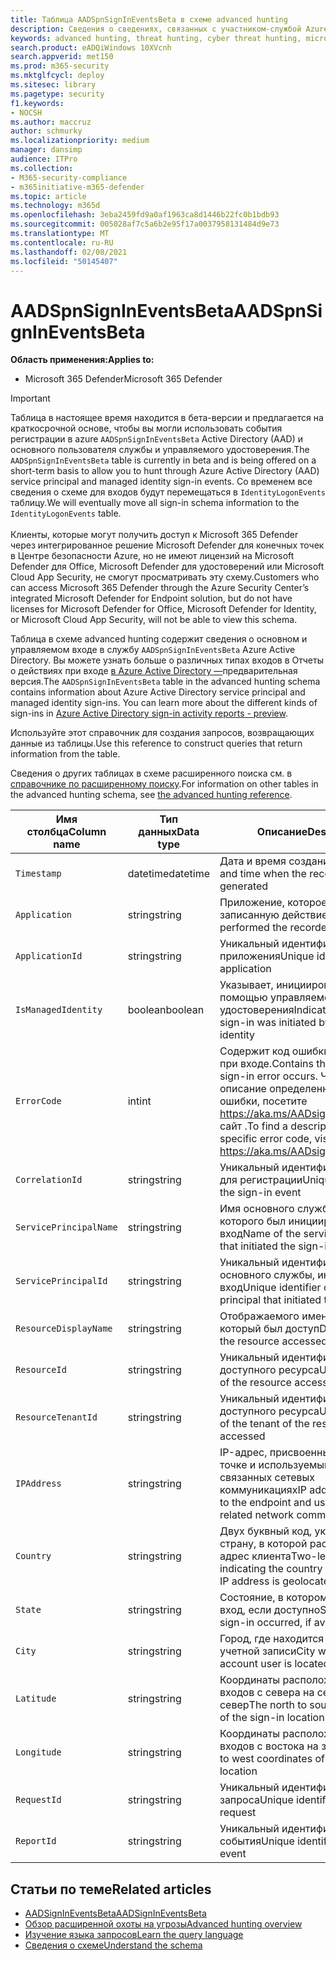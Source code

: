 ```yaml
---
title: Таблица AADSpnSignInEventsBeta в схеме advanced hunting
description: Сведения о сведениях, связанных с участником-службой Azure Active Directory и таблицой событий управляемого удостоверения для регистрации в службе advanced hunting schema
keywords: advanced hunting, threat hunting, cyber threat hunting, microsoft threat protection, microsoft 365, mtp, m365, search, query, telemetry, schema reference, kusto, table, column, data type, description, AlertInfo, alert, entities, evidence, file, IP address, device, user, account, identity, AAD
search.product: eADQiWindows 10XVcnh
search.appverid: met150
ms.prod: m365-security
ms.mktglfcycl: deploy
ms.sitesec: library
ms.pagetype: security
f1.keywords:
- NOCSH
ms.author: maccruz
author: schmurky
ms.localizationpriority: medium
manager: dansimp
audience: ITPro
ms.collection:
- M365-security-compliance
- m365initiative-m365-defender
ms.topic: article
ms.technology: m365d
ms.openlocfilehash: 3eba2459fd9a0af1963ca8d1446b22fc0b1bdb93
ms.sourcegitcommit: 005028af7c5a6b2e95f17a0037958131484d9e73
ms.translationtype: MT
ms.contentlocale: ru-RU
ms.lasthandoff: 02/08/2021
ms.locfileid: "50145407"
---
```

# <a name="aadspnsignineventsbeta"></a><span data-ttu-id="e79ba-104">AADSpnSignInEventsBeta</span><span class="sxs-lookup"><span data-stu-id="e79ba-104">AADSpnSignInEventsBeta</span></span>

<span data-ttu-id="e79ba-105">**Область применения:**</span><span class="sxs-lookup"><span data-stu-id="e79ba-105">**Applies to:**</span></span>

- <span data-ttu-id="e79ba-106">Microsoft 365 Defender</span><span class="sxs-lookup"><span data-stu-id="e79ba-106">Microsoft 365 Defender</span></span>

>[!IMPORTANT]
> <span data-ttu-id="e79ba-107">Таблица в настоящее время находится в бета-версии и предлагается на краткосрочной основе, чтобы вы могли использовать события регистрации в azure `AADSpnSignInEventsBeta` Active Directory (AAD) и основного пользователя службы и управляемого удостоверения.</span><span class="sxs-lookup"><span data-stu-id="e79ba-107">The `AADSpnSignInEventsBeta` table is currently in beta and is being offered on a short-term basis to allow you to hunt through Azure Active Directory (AAD) service principal and managed identity sign-in events.</span></span> <span data-ttu-id="e79ba-108">Со временем все сведения о схеме для входов будут перемещаться в `IdentityLogonEvents` таблицу.</span><span class="sxs-lookup"><span data-stu-id="e79ba-108">We will eventually move all sign-in schema information to the `IdentityLogonEvents` table.</span></span><br><br>
> <span data-ttu-id="e79ba-109">Клиенты, которые могут получить доступ к Microsoft 365 Defender через интегрированное решение Microsoft Defender для конечных точек в Центре безопасности Azure, но не имеют лицензий на Microsoft Defender для Office, Microsoft Defender для удостоверений или Microsoft Cloud App Security, не смогут просматривать эту схему.</span><span class="sxs-lookup"><span data-stu-id="e79ba-109">Customers who can access Microsoft 365 Defender through the Azure Security Center’s integrated Microsoft Defender for Endpoint solution, but do not have licenses for Microsoft Defender for Office, Microsoft Defender for Identity, or Microsoft Cloud App Security, will not be able to view this schema.</span></span> 



<span data-ttu-id="e79ba-110">Таблица в схеме advanced hunting содержит сведения о основном и управляемом входе в службу `AADSpnSignInEventsBeta` Azure Active Directory. Вы можете узнать больше о различных типах входов в Отчеты о действиях при входе [в Azure Active Directory —](https://docs.microsoft.com/azure/active-directory/reports-monitoring/concept-all-sign-ins)предварительная версия.</span><span class="sxs-lookup"><span data-stu-id="e79ba-110">The `AADSpnSignInEventsBeta` table in the advanced hunting schema contains information about Azure Active Directory service principal and managed identity sign-ins. You can learn more about the different kinds of sign-ins in [Azure Active Directory sign-in activity reports - preview](https://docs.microsoft.com/azure/active-directory/reports-monitoring/concept-all-sign-ins).</span></span>

<span data-ttu-id="e79ba-111">Используйте этот справочник для создания запросов, возвращающих данные из таблицы.</span><span class="sxs-lookup"><span data-stu-id="e79ba-111">Use this reference to construct queries that return information from the table.</span></span>

<span data-ttu-id="e79ba-112">Сведения о других таблицах в схеме расширенного поиска см. в [справочнике по расширенному поиску](https://docs.microsoft.com/windows/security/threat-protection/microsoft-defender-atp/advanced-hunting-reference).</span><span class="sxs-lookup"><span data-stu-id="e79ba-112">For information on other tables in the advanced hunting schema, see [the advanced hunting reference](https://docs.microsoft.com/windows/security/threat-protection/microsoft-defender-atp/advanced-hunting-reference).</span></span>





| <span data-ttu-id="e79ba-113">Имя столбца</span><span class="sxs-lookup"><span data-stu-id="e79ba-113">Column name</span></span>     | <span data-ttu-id="e79ba-114">Тип данных</span><span class="sxs-lookup"><span data-stu-id="e79ba-114">Data type</span></span> | <span data-ttu-id="e79ba-115">Описание</span><span class="sxs-lookup"><span data-stu-id="e79ba-115">Description</span></span>   |
| ----- | ----- | ---- |
| `Timestamp` | <span data-ttu-id="e79ba-116">datetime</span><span class="sxs-lookup"><span data-stu-id="e79ba-116">datetime</span></span>      | <span data-ttu-id="e79ba-117">Дата и время создания записи</span><span class="sxs-lookup"><span data-stu-id="e79ba-117">Date and time when the record was generated</span></span>                                                                                                     |
| `Application`          | <span data-ttu-id="e79ba-118">string</span><span class="sxs-lookup"><span data-stu-id="e79ba-118">string</span></span>        | <span data-ttu-id="e79ba-119">Приложение, которое выполнило записанную действие</span><span class="sxs-lookup"><span data-stu-id="e79ba-119">Application that performed the recorded action</span></span>                                                                                                   |
| `ApplicationId`        | <span data-ttu-id="e79ba-120">string</span><span class="sxs-lookup"><span data-stu-id="e79ba-120">string</span></span>        | <span data-ttu-id="e79ba-121">Уникальный идентификатор приложения</span><span class="sxs-lookup"><span data-stu-id="e79ba-121">Unique identifier for the application</span></span>                                                                                                           |
| `IsManagedIdentity`    | <span data-ttu-id="e79ba-122">boolean</span><span class="sxs-lookup"><span data-stu-id="e79ba-122">boolean</span></span>       | <span data-ttu-id="e79ba-123">Указывает, инициировался ли вход с помощью управляемого удостоверения</span><span class="sxs-lookup"><span data-stu-id="e79ba-123">Indicates whether the sign-in was initiated by a managed identity</span></span>                                                                               |
| `ErrorCode`            | <span data-ttu-id="e79ba-124">int</span><span class="sxs-lookup"><span data-stu-id="e79ba-124">int</span></span>        | <span data-ttu-id="e79ba-125">Содержит код ошибки при ошибке при входе.</span><span class="sxs-lookup"><span data-stu-id="e79ba-125">Contains the error code if a sign-in error occurs.</span></span> <span data-ttu-id="e79ba-126">Чтобы найти описание определенного кода ошибки, посетите <https://aka.ms/AADsigninsErrorCodes> сайт .</span><span class="sxs-lookup"><span data-stu-id="e79ba-126">To find a description of a specific error code, visit <https://aka.ms/AADsigninsErrorCodes>.</span></span> |
| `CorrelationId`        | <span data-ttu-id="e79ba-127">string</span><span class="sxs-lookup"><span data-stu-id="e79ba-127">string</span></span>        | <span data-ttu-id="e79ba-128">Уникальный идентификатор события для регистрации</span><span class="sxs-lookup"><span data-stu-id="e79ba-128">Unique identifier of the sign-in event</span></span>                                                                                                          |
| `ServicePrincipalName` | <span data-ttu-id="e79ba-129">string</span><span class="sxs-lookup"><span data-stu-id="e79ba-129">string</span></span>        | <span data-ttu-id="e79ba-130">Имя основного службы, инициа которого был инициирован вход</span><span class="sxs-lookup"><span data-stu-id="e79ba-130">Name of the service principal that initiated the sign-in</span></span>                                                                                        |
| `ServicePrincipalId`   | <span data-ttu-id="e79ba-131">string</span><span class="sxs-lookup"><span data-stu-id="e79ba-131">string</span></span>        | <span data-ttu-id="e79ba-132">Уникальный идентификатор основного службы, инициировал вход</span><span class="sxs-lookup"><span data-stu-id="e79ba-132">Unique identifier of the service principal that initiated the sign-in</span></span>                                                                           |
| `ResourceDisplayName`  | <span data-ttu-id="e79ba-133">string</span><span class="sxs-lookup"><span data-stu-id="e79ba-133">string</span></span>        | <span data-ttu-id="e79ba-134">Отображаемого имени ресурса, к который был доступ</span><span class="sxs-lookup"><span data-stu-id="e79ba-134">Display name of the resource accessed</span></span>                                                                                                           |
| `ResourceId`           | <span data-ttu-id="e79ba-135">string</span><span class="sxs-lookup"><span data-stu-id="e79ba-135">string</span></span>        | <span data-ttu-id="e79ba-136">Уникальный идентификатор доступного ресурса</span><span class="sxs-lookup"><span data-stu-id="e79ba-136">Unique identifier of the resource accessed</span></span>                                                                                                      |
| `ResourceTenantId`     | <span data-ttu-id="e79ba-137">string</span><span class="sxs-lookup"><span data-stu-id="e79ba-137">string</span></span>        | <span data-ttu-id="e79ba-138">Уникальный идентификатор клиента доступного ресурса</span><span class="sxs-lookup"><span data-stu-id="e79ba-138">Unique identifier of the tenant of the resource accessed</span></span>                                                                                        |
| `IPAddress`            | <span data-ttu-id="e79ba-139">string</span><span class="sxs-lookup"><span data-stu-id="e79ba-139">string</span></span>        | <span data-ttu-id="e79ba-140">IP-адрес, присвоенный конечной точке и используемый при связанных сетевых коммуникациях</span><span class="sxs-lookup"><span data-stu-id="e79ba-140">IP address assigned to the endpoint and used during related network communications</span></span>                                                              |
| `Country`          | <span data-ttu-id="e79ba-141">string</span><span class="sxs-lookup"><span data-stu-id="e79ba-141">string</span></span>        | <span data-ttu-id="e79ba-142">Двух буквный код, указывающий страну, в которой расположен IP-адрес клиента</span><span class="sxs-lookup"><span data-stu-id="e79ba-142">Two-letter code indicating the country where the client IP address is geolocated</span></span>                                                                |
| `State`                | <span data-ttu-id="e79ba-143">string</span><span class="sxs-lookup"><span data-stu-id="e79ba-143">string</span></span>        | <span data-ttu-id="e79ba-144">Состояние, в котором произошел вход, если доступно</span><span class="sxs-lookup"><span data-stu-id="e79ba-144">State where the sign-in occurred, if available</span></span>                                                                                                  |
| `City`                 | <span data-ttu-id="e79ba-145">string</span><span class="sxs-lookup"><span data-stu-id="e79ba-145">string</span></span>        | <span data-ttu-id="e79ba-146">Город, где находится пользователь учетной записи</span><span class="sxs-lookup"><span data-stu-id="e79ba-146">City where the account user is located</span></span>                                                                                                          |
| `Latitude`             | <span data-ttu-id="e79ba-147">string</span><span class="sxs-lookup"><span data-stu-id="e79ba-147">string</span></span>        | <span data-ttu-id="e79ba-148">Координаты расположения для входов с севера на север и на север</span><span class="sxs-lookup"><span data-stu-id="e79ba-148">The north to south coordinates of the sign-in location</span></span>                                                                                          |
| `Longitude`            | <span data-ttu-id="e79ba-149">string</span><span class="sxs-lookup"><span data-stu-id="e79ba-149">string</span></span>        | <span data-ttu-id="e79ba-150">Координаты расположения для входов с востока на запад</span><span class="sxs-lookup"><span data-stu-id="e79ba-150">The east to west coordinates of the sign-in location</span></span>                                                                                            |
| `RequestId`            | <span data-ttu-id="e79ba-151">string</span><span class="sxs-lookup"><span data-stu-id="e79ba-151">string</span></span>        | <span data-ttu-id="e79ba-152">Уникальный идентификатор запроса</span><span class="sxs-lookup"><span data-stu-id="e79ba-152">Unique identifier of the request</span></span>                                                                                                                |
|`ReportId` | <span data-ttu-id="e79ba-153">string</span><span class="sxs-lookup"><span data-stu-id="e79ba-153">string</span></span> | <span data-ttu-id="e79ba-154">Уникальный идентификатор события</span><span class="sxs-lookup"><span data-stu-id="e79ba-154">Unique identifier for the event</span></span> | 

 

## <a name="related-articles"></a><span data-ttu-id="e79ba-155">Статьи по теме</span><span class="sxs-lookup"><span data-stu-id="e79ba-155">Related articles</span></span>

-   [<span data-ttu-id="e79ba-156">AADSignInEventsBeta</span><span class="sxs-lookup"><span data-stu-id="e79ba-156">AADSignInEventsBeta</span></span>](https://docs.microsoft.com/microsoft-365/security/mtp/advanced-hunting-aadsignineventsbeta-table)
-   [<span data-ttu-id="e79ba-157">Обзор расширенной охоты на угрозы</span><span class="sxs-lookup"><span data-stu-id="e79ba-157">Advanced hunting overview</span></span>](https://docs.microsoft.com/windows/security/threat-protection/microsoft-defender-atp/advanced-hunting-overview)
-   [<span data-ttu-id="e79ba-158">Изучение языка запросов</span><span class="sxs-lookup"><span data-stu-id="e79ba-158">Learn the query language</span></span>](https://docs.microsoft.com/windows/security/threat-protection/microsoft-defender-atp/advanced-hunting-query-language)
-   [<span data-ttu-id="e79ba-159">Сведения о схеме</span><span class="sxs-lookup"><span data-stu-id="e79ba-159">Understand the schema</span></span>](https://docs.microsoft.com/windows/security/threat-protection/microsoft-defender-atp/advanced-hunting-schema-reference)

